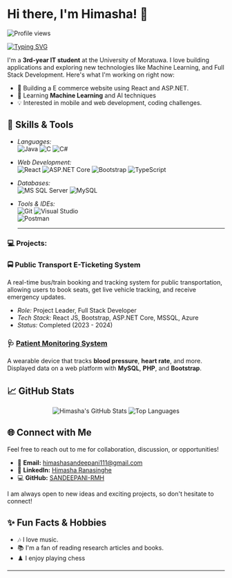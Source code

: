 # Hi there, I'm Himasha! 👋

<!-- Dynamic Profile Views Counter -->
<p align="left"> <img src="https://komarev.com/ghpvc/?username=Himasha&label=Profile%20views&color=0e75b6&style=flat" alt="Profile views" /> </p>

<!-- Typing Animation -->
[![Typing SVG](https://readme-typing-svg.herokuapp.com?color=%2336BCF7&lines=Welcome+to+my+GitHub+Profile!;I+am+a+Passionate+Developer;I+love+working+with+AI%2C+ML%2C+and+Web+Development)](https://git.io/typing-svg)

<!-- Intro -->
I'm a **3rd-year IT student** at the University of Moratuwa. I love building applications and exploring new technologies like Machine Learning, and Full Stack Development. Here's what I'm working on right now:

- 🚀 Building a E commerce website using React and ASP.NET.
- 🌱 Learning **Machine Learning** and AI techniques
- 💡 Interested in mobile and web development, coding challenges.

## 🚀 Skills & Tools
- *Languages:*  
  ![Java](https://img.shields.io/badge/Java-%23ED8B00.svg?style=for-the-badge&logo=java&logoColor=white)
  ![C](https://img.shields.io/badge/C-%2300599C.svg?style=for-the-badge&logo=c&logoColor=white)
  ![C#](https://img.shields.io/badge/C%23-%23239120.svg?style=for-the-badge&logo=c-sharp&logoColor=white)

- *Web Development:*  
  ![React](https://img.shields.io/badge/React-%2320232a.svg?style=for-the-badge&logo=react&logoColor=%2361DAFB) 
  ![ASP.NET Core](https://img.shields.io/badge/ASP.NET%20Core-512BD4?style=for-the-badge&logo=dotnet&logoColor=white) 
  ![Bootstrap](https://img.shields.io/badge/Bootstrap-%23563D7C.svg?style=for-the-badge&logo=bootstrap&logoColor=white) 
  ![TypeScript](https://img.shields.io/badge/TypeScript-%23007ACC.svg?style=for-the-badge&logo=typescript&logoColor=white)

- *Databases:*  
  ![MS SQL Server](https://img.shields.io/badge/Microsoft%20SQL%20Server-CC2927?style=for-the-badge&logo=microsoft%20sql%20server&logoColor=white)
  ![MySQL](https://img.shields.io/badge/MySQL-005C84?style=for-the-badge&logo=mysql&logoColor=white)

- *Tools & IDEs:*  
  ![Git](https://img.shields.io/badge/Git-%23F05033.svg?style=for-the-badge&logo=git&logoColor=white)
  ![Visual Studio](https://img.shields.io/badge/Visual_Studio-5C2D91.svg?style=for-the-badge&logo=visual-studio&logoColor=white)  
  ![Postman](https://img.shields.io/badge/Postman-FF6C37?style=for-the-badge&logo=postman&logoColor=white)

  ---


### 💻 Projects:
### 🚍 Public Transport E-Ticketing System  
A real-time bus/train booking and tracking system for public transportation, allowing users to book seats, get live vehicle tracking, and receive emergency updates.

- *Role:* Project Leader, Full Stack Developer
- *Tech Stack:* React JS, Bootstrap, ASP.NET Core, MSSQL, Azure
- *Status:* Completed (2023 - 2024)

### 🩺 [Patient Monitoring System](#)
A wearable device that tracks **blood pressure**, **heart rate**, and more. Displayed data on a web platform with **MySQL**, **PHP**, and **Bootstrap**.

## 📈 GitHub Stats

<p align="center">
  <img src="https://github-readme-stats.vercel.app/api?username=SANDEEPANI-RMH&show_icons=true&theme=radical" alt="Himasha's GitHub Stats" />
  <img src="https://github-readme-stats.vercel.app/api/top-langs/?username=SANDEEPANI-RMH&layout=compact&theme=radical" alt="Top Languages" />
</p>

## 🌐 Connect with Me

Feel free to reach out to me for collaboration, discussion, or opportunities!

- 📧 **Email:** [himashasandeepani111@gmail.com](mailto:himashasandeepani111@gmail.com)
- 💼 **LinkedIn:** [Himasha Ranasinghe](https://www.linkedin.com/in/himasha-ranasinghe-913878271/)
- 💻 **GitHub:** [SANDEEPANI-RMH](https://github.com/SANDEEPANI-RMH)

I am always open to new ideas and exciting projects, so don't hesitate to connect!


## ✨ Fun Facts & Hobbies

- 🎶 I love music.
- 📚 I'm a fan of reading research articles and books.
- ♟️ I enjoy playing chess 





---

